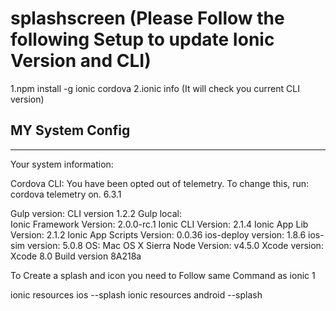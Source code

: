 # splashscreen  (Please Follow the following Setup to update Ionic Version and CLI)

1.npm install -g ionic cordova 
2.ionic info (It will check you current CLI version)

MY System Config
--------------------------------
--------------------------------

Your system information:

Cordova CLI: You have been opted out of telemetry. To change this, run: cordova telemetry on.
6.3.1

Gulp version:  CLI version 1.2.2
Gulp local:  
Ionic Framework Version: 2.0.0-rc.1
Ionic CLI Version: 2.1.4
Ionic App Lib Version: 2.1.2
Ionic App Scripts Version: 0.0.36
ios-deploy version: 1.8.6 
ios-sim version: 5.0.8 
OS: Mac OS X Sierra
Node Version: v4.5.0
Xcode version: Xcode 8.0 Build version 8A218a 


To Create a splash and icon you need to Follow same Command as ionic 1

ionic resources ios --splash
ionic resources android --splash






